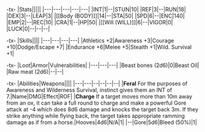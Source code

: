 -tx-
|Stats|||||
|---|---|---|---|---|
|INT|1|--|STUN|10|
|REF|3|--|RUN|18|
|DEX|3|--|LEAP|3|
|[[Body (BODY)]]|14|--|STA|50|
|SPD|6|--|ENC|140|
|EMP|2|--|REC|10|
|CRA|1|--|HP|50|
|[[Will (WILL)]]|6|--|VIGOR|0|
|LUCK|0|--|--|--|

-tx-
|Skills||||
|---|---|---|---|
|Athletics +2|Awareness +3|Courage +10|Dodge/Escape +7|
|Endurance +6|Melee +5|Stealth +1|Wild. Survival +1|

-tx-
|Loot|Armor|Vulnerabilities|
|---|---|---|
|Beast bones (2d6)|0|Beast Oil|
|Raw meat (2d6)|--|--|

-tx-
|Abilities|Weapons||||
|---|---|--|--|--|--|
|**Feral** For the purposes of Awareness and Wilderness Survival, instinct gives them an INT of 7.|Name|DMG|Effect|ROF|
|**Charge** If a target moves more than 10m away from an ox, it can take a full round to charge and make a powerful Gore attack at -4 which does 8d6 damage and knocks the target back 3m. If they strike anything while flying back, the target takes appropriate ramming damage as if from a horse.|Hooves|4d6|N/A|1|
|--|Gore|5d6|Bleed (50%)|1|
